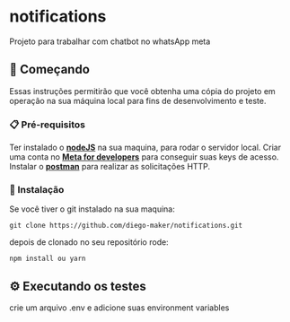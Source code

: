 # notifications

Projeto para trabalhar com chatbot no whatsApp meta

## 🚀 Começando

Essas instruções permitirão que você obtenha uma cópia do projeto em operação na sua máquina local para fins de desenvolvimento e teste.


### 📋 Pré-requisitos

Ter instalado o **[nodeJS](https://nodejs.org/en/)** na sua maquina, para rodar o servidor local.
Criar uma conta no  **[Meta for developers](https://developers.facebook.com/apps)** para conseguir suas keys de acesso.
Instalar o **[postman](https://www.postman.com/)** para realizar as solicitações HTTP.


### 🔧 Instalação

Se você tiver o git instalado na sua maquina:

```
git clone https://github.com/diego-maker/notifications.git
```

depois de clonado no seu repositório rode:

```
npm install ou yarn
```


## ⚙️ Executando os testes

crie um arquivo .env e adicione suas environment variables
